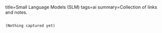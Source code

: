 title=Small Language Models (SLM)
tags=ai
summary=Collection of links and notes.
~~~~~~

(Nothing captured yet)
